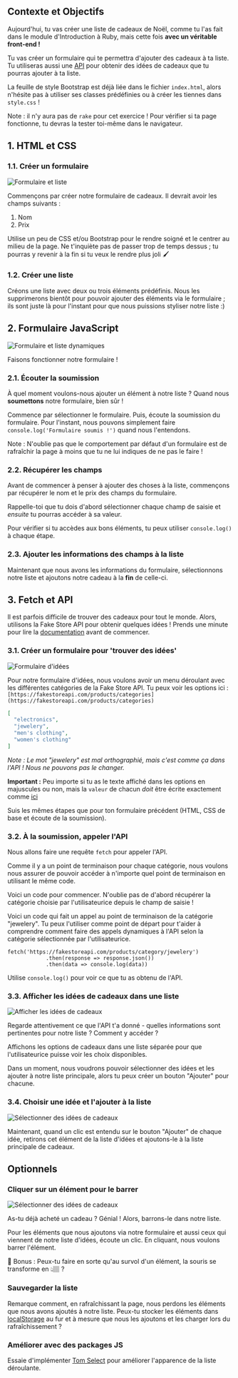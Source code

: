 ## Contexte et Objectifs

Aujourd'hui, tu vas créer une liste de cadeaux de Noël, comme tu l'as fait dans le module d'Introduction à Ruby, mais cette fois **avec un véritable front-end !**

Tu vas créer un formulaire qui te permettra d'ajouter des cadeaux à ta liste. Tu utiliseras aussi une [API](https://fakestoreapi.com/) pour obtenir des idées de cadeaux que tu pourras ajouter à ta liste.

La feuille de style Bootstrap est déjà liée dans le fichier `index.html`, alors n'hésite pas à utiliser ses classes prédéfinies ou à créer les tiennes dans `style.css` !

Note : il n'y aura pas de `rake` pour cet exercice ! Pour vérifier si ta page fonctionne, tu devras la tester toi-même dans le navigateur.

## 1. HTML et CSS

### 1.1. Créer un formulaire

![Formulaire et liste](https://raw.githubusercontent.com/lewagon/fullstack-images/master/frontend/js-reboot/step1.png)

Commençons par créer notre formulaire de cadeaux. Il devrait avoir les champs suivants :

1. Nom
2. Prix

Utilise un peu de CSS et/ou Bootstrap pour le rendre soigné et le centrer au milieu de la page. Ne t'inquiète pas de passer trop de temps dessus ; tu pourras y revenir à la fin si tu veux le rendre plus joli 🖌️

### 1.2. Créer une liste

Créons une liste avec deux ou trois éléments prédéfinis. Nous les supprimerons bientôt pour pouvoir ajouter des éléments via le formulaire ; ils sont juste là pour l'instant pour que nous puissions styliser notre liste :)

## 2. Formulaire JavaScript

![Formulaire et liste dynamiques](https://raw.githubusercontent.com/lewagon/fullstack-images/master/frontend/js-reboot/step2.gif)

Faisons fonctionner notre formulaire !

### 2.1. Écouter la soumission

À quel moment voulons-nous ajouter un élément à notre liste ? Quand nous **soumettons** notre formulaire, bien sûr !

Commence par sélectionner le formulaire. Puis, écoute la soumission du formulaire. Pour l'instant, nous pouvons simplement faire `console.log('Formulaire soumis !')` quand nous l'entendons.

Note : N'oublie pas que le comportement par défaut d'un formulaire est de rafraîchir la page à moins que tu ne lui indiques de ne pas le faire !

### 2.2. Récupérer les champs

Avant de commencer à penser à ajouter des choses à la liste, commençons par récupérer le nom et le prix des champs du formulaire.

Rappelle-toi que tu dois d'abord sélectionner chaque champ de saisie et _ensuite_ tu pourras accéder à sa valeur.

Pour vérifier si tu accèdes aux bons éléments, tu peux utiliser `console.log()` à chaque étape.

### 2.3. Ajouter les informations des champs à la liste

Maintenant que nous avons les informations du formulaire, sélectionnons notre liste et ajoutons notre cadeau à la **fin** de celle-ci.

## 3. Fetch et API

Il est parfois difficile de trouver des cadeaux pour tout le monde. Alors, utilisons la Fake Store API pour obtenir quelques idées ! Prends une minute pour lire la [documentation](https://fakestoreapi.com/docs) avant de commencer.

### 3.1. Créer un formulaire pour 'trouver des idées'

![Formulaire d'idées](https://raw.githubusercontent.com/lewagon/fullstack-images/master/frontend/js-reboot/step3.gif)

Pour notre formulaire d'idées, nous voulons avoir un menu déroulant avec les différentes catégories de la Fake Store API. Tu peux voir les options ici : `[https://fakestoreapi.com/products/categories](https://fakestoreapi.com/products/categories)`

```json
[
  "electronics",
  "jewelery",
  "men's clothing",
  "women's clothing"
]
```

_Note : Le mot "jewelery" est mal orthographié, mais c'est comme ça dans l'API ! Nous ne pouvons pas le changer._

**Important :** Peu importe si tu as le texte affiché dans les options en majuscules ou non, mais la `valeur` de chacun _doit_ être écrite exactement comme [ici](https://fakestoreapi.com/products/categories)

Suis les mêmes étapes que pour ton formulaire précédent (HTML, CSS de base et écoute de la soumission).

### 3.2. À la soumission, appeler l'API

Nous allons faire une requête `fetch` pour appeler l'API.

Comme il y a un point de terminaison pour chaque catégorie, nous voulons nous assurer de pouvoir accéder à n'importe quel point de terminaison en utilisant le même code.

Voici un code pour commencer. N'oublie pas de d'abord récupérer la catégorie choisie par l'utilisateurice depuis le champ de saisie !

Voici un code qui fait un appel au point de terminaison de la catégorie "jewelery". Tu peux l'utiliser comme point de départ pour t'aider à comprendre comment faire des appels dynamiques à l'API selon la catégorie sélectionnée par l'utilisateurice.

```
fetch('https://fakestoreapi.com/products/category/jewelery')
            .then(response => response.json())
            .then(data => console.log(data))
```

Utilise `console.log()` pour voir ce que tu as obtenu de l'API.

### 3.3. Afficher les idées de cadeaux dans une liste

![Afficher les idées de cadeaux](https://raw.githubusercontent.com/lewagon/fullstack-images/master/frontend/js-reboot/step4.gif)

Regarde attentivement ce que l'API t'a donné - quelles informations sont pertinentes pour notre liste ? Comment y accéder ?

Affichons les options de cadeaux dans une liste séparée pour que l'utilisateurice puisse voir les choix disponibles.

Dans un moment, nous voudrons pouvoir sélectionner des idées et les ajouter à notre liste principale, alors tu peux créer un bouton "Ajouter" pour chacune.

### 3.4. Choisir une idée et l'ajouter à la liste

![Sélectionner des idées de cadeaux](https://raw.githubusercontent.com/lewagon/fullstack-images/master/frontend/js-reboot/step5.gif)

Maintenant, quand un clic est entendu sur le bouton "Ajouter" de chaque idée, retirons cet élément de la liste d'idées et ajoutons-le à la liste principale de cadeaux.

## Optionnels

### Cliquer sur un élément pour le barrer

![Sélectionner des idées de cadeaux](https://raw.githubusercontent.com/lewagon/fullstack-images/master/frontend/js-reboot/step6.gif)

As-tu déjà acheté un cadeau ? Génial ! Alors, barrons-le dans notre liste.

Pour les éléments que nous ajoutons via notre formulaire et aussi ceux qui viennent de notre liste d'idées, écoute un clic. En cliquant, nous voulons barrer l'élément.

🤔 Bonus : Peux-tu faire en sorte qu'au survol d'un élément, la souris se transforme en 👆🏽 ?

### Sauvegarder la liste

Remarque comment, en rafraîchissant la page, nous perdons les éléments que nous avons ajoutés à notre liste. Peux-tu stocker les éléments dans [localStorage](https://developer.mozilla.org/en-US/docs/Web/API/Window/localStorage) au fur et à mesure que nous les ajoutons et les charger lors du rafraîchissement ?

### Améliorer avec des packages JS

Essaie d'implémenter [Tom Select](https://tom-select.js.org/) pour améliorer l'apparence de la liste déroulante.
